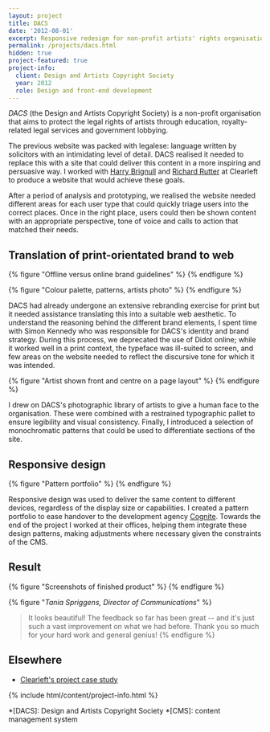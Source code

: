 ```yaml
---
layout: project
title: DACS
date: '2012-08-01'
excerpt: Responsive redesign for non-profit artists' rights organisation.
permalink: /projects/dacs.html
hidden: true
project-featured: true
project-info:
  client: Design and Artists Copyright Society
  year: 2012
  role: Design and front-end development
---
```

_DACS_ (the Design and Artists Copyright Society) is a non-profit organisation that aims to protect the legal rights of artists through education, royalty-related legal services and government lobbying.

The previous website was packed with legalese: language written by solicitors with an intimidating level of detail. DACS realised it needed to replace this with a site that could deliver this content in a more inspiring and persuasive way. I worked with [Harry Brignull][1] and [Richard Rutter][2] at Clearleft to produce a website that would achieve these goals.

After a period of analysis and prototyping, we realised the website needed different areas for each user type that could quickly triage users into the correct places. Once in the right place, users could then be shown content with an appropriate perspective, tone of voice and calls to action that matched their needs.

## Translation of print-orientated brand to web
{% figure "Offline versus online brand guidelines" %}
{% endfigure %}

{% figure "Colour palette, patterns, artists photo" %}
{% endfigure %}

DACS had already undergone an extensive rebranding exercise for print but it needed assistance translating this into a suitable web aesthetic. To understand the reasoning behind the different brand elements, I spent time with Simon Kennedy who was responsible for DACS's identity and brand strategy. During this process, we deprecated the use of Didot online; while it worked well in a print context, the typeface was ill-suited to screen, and few areas on the website needed to reflect the discursive tone for which it was intended.

{% figure "Artist shown front and centre on a page layout" %}
{% endfigure %}

I drew on DACS's photographic library of artists to give a human face to the organisation. These were combined with a restrained typographic pallet to ensure legibility and visual consistency. Finally, I introduced a selection of monochromatic patterns that could be used to differentiate sections of the site.

## Responsive design
{% figure "Pattern portfolio" %}
{% endfigure %}

Responsive design was used to deliver the same content to different devices, regardless of the display size or capabilities. I created a pattern portfolio to ease handover to the development agency [Cognite][3]. Towards the end of the project I worked at their offices, helping them integrate these design patterns, making adjustments where necessary given the constraints of the CMS.

## Result
{% figure "Screenshots of finished product" %}
{% endfigure %}

{% figure "<cite>Tania Spriggens, Director of Communications</cite>" %}
> It looks beautiful! The feedback so far has been great -- and it's just such a vast improvement on what we had before. Thank you so much for your hard work and general genius!
{% endfigure %}

## Elsewhere
* [Clearleft's project case study][4]

{% include html/content/project-info.html %}

[1]: http://www.90percentofeverything.com/about/
[2]: http://clearleft.com/is/richard-rutter
[3]: http://www.cognite.co.uk/
[4]: http://clearleft.com/made/dacs

*[DACS]: Design and Artists Copyright Society
*[CMS]: content management system
